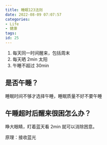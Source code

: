 ```yaml
---
title: 睡眠123法则
date: 2022-08-09 07:07:57
categories:
- Life
- 健康
tags:
id: 25
---
```


1. 每天同一时间醒来，包括周末
2. 每天晒 2min 太阳
3. 午睡不超过 30min

## 是否午睡？

睡眠时间不够才选择午睡，睡眠质量不好不要午睡

## 午睡超时后醒来很困怎么办？

睁大眼睛，盯着蓝天看 2min 就可以消除困意。

原理：接收蓝光
